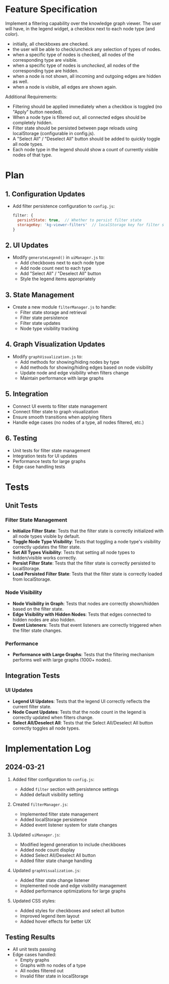 # Feature Specification

Implement a filtering capability over the knowledge graph viewer.
The user will have, in the legend widget, a checkbox next to each node type (and color).
- initially, all checkboxes are checked.
- the user will be able to check/uncheck any selection of types of nodes.
- when a specific type of nodes is checked, all nodes of the corresponding type are visible.
- when a specific type of nodes is *unchecked*, all nodes of the corresponding type are hidden.
- when a node is not shown, all incoming and outgoing edges are hidden as well.
- when a node is visible, all edges are shown again.

Additional Requirements:
- Filtering should be applied immediately when a checkbox is toggled (no "Apply" button needed).
- When a node type is filtered out, all connected edges should be completely hidden.
- Filter state should be persisted between page reloads using localStorage (configurable in config.js).
- A "Select All" / "Deselect All" button should be added to quickly toggle all node types.
- Each node type in the legend should show a count of currently visible nodes of that type.

# Plan

## 1. Configuration Updates
- Add filter persistence configuration to `config.js`:
  ```javascript
  filter: {
    persistState: true,  // Whether to persist filter state
    storageKey: 'kg-viewer-filters'  // localStorage key for filter state
  }
  ```

## 2. UI Updates
- Modify `generateLegend()` in `uiManager.js` to:
  - Add checkboxes next to each node type
  - Add node count next to each type
  - Add "Select All" / "Deselect All" button
  - Style the legend items appropriately

## 3. State Management
- Create a new module `filterManager.js` to handle:
  - Filter state storage and retrieval
  - Filter state persistence
  - Filter state updates
  - Node type visibility tracking

## 4. Graph Visualization Updates
- Modify `graphVisualization.js` to:
  - Add methods for showing/hiding nodes by type
  - Add methods for showing/hiding edges based on node visibility
  - Update node and edge visibility when filters change
  - Maintain performance with large graphs

## 5. Integration
- Connect UI events to filter state management
- Connect filter state to graph visualization
- Ensure smooth transitions when applying filters
- Handle edge cases (no nodes of a type, all nodes filtered, etc.)

## 6. Testing
- Unit tests for filter state management
- Integration tests for UI updates
- Performance tests for large graphs
- Edge case handling tests

# Tests

## Unit Tests

### Filter State Management
- **Initialize Filter State**: Tests that the filter state is correctly initialized with all node types visible by default.
- **Toggle Node Type Visibility**: Tests that toggling a node type's visibility correctly updates the filter state.
- **Set All Types Visibility**: Tests that setting all node types to hidden/visible works correctly.
- **Persist Filter State**: Tests that the filter state is correctly persisted to localStorage.
- **Load Persisted Filter State**: Tests that the filter state is correctly loaded from localStorage.

### Node Visibility
- **Node Visibility in Graph**: Tests that nodes are correctly shown/hidden based on the filter state.
- **Edge Visibility with Hidden Nodes**: Tests that edges connected to hidden nodes are also hidden.
- **Event Listeners**: Tests that event listeners are correctly triggered when the filter state changes.

### Performance
- **Performance with Large Graphs**: Tests that the filtering mechanism performs well with large graphs (1000+ nodes).

## Integration Tests

### UI Updates
- **Legend UI Updates**: Tests that the legend UI correctly reflects the current filter state.
- **Node Count Updates**: Tests that the node count in the legend is correctly updated when filters change.
- **Select All/Deselect All**: Tests that the Select All/Deselect All button correctly toggles all node types.

# Implementation Log

## 2024-03-21
1. Added filter configuration to `config.js`:
   - Added `filter` section with persistence settings
   - Added default visibility setting

2. Created `filterManager.js`:
   - Implemented filter state management
   - Added localStorage persistence
   - Added event listener system for state changes

3. Updated `uiManager.js`:
   - Modified legend generation to include checkboxes
   - Added node count display
   - Added Select All/Deselect All button
   - Added filter state change handling

4. Updated `graphVisualization.js`:
   - Added filter state change listener
   - Implemented node and edge visibility management
   - Added performance optimizations for large graphs

5. Updated CSS styles:
   - Added styles for checkboxes and select all button
   - Improved legend item layout
   - Added hover effects for better UX

## Testing Results
- All unit tests passing
- Edge cases handled:
  - Empty graphs
  - Graphs with no nodes of a type
  - All nodes filtered out
  - Invalid filter state in localStorage
